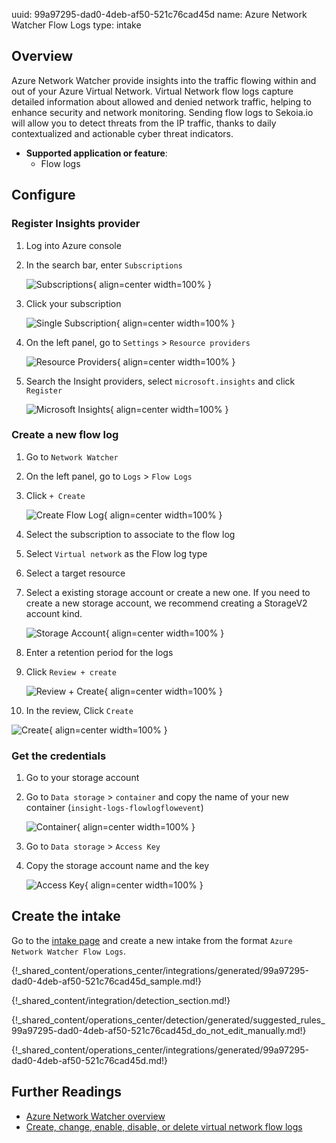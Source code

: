 uuid: 99a97295-dad0-4deb-af50-521c76cad45d
name: Azure Network Watcher Flow Logs
type: intake

## Overview
Azure Network Watcher provide insights into the traffic flowing within and out of your Azure Virtual Network. Virtual Network flow logs capture detailed information about allowed and denied network traffic, helping to enhance security and network monitoring. Sending flow logs to Sekoia.io will allow you to detect threats from the IP traffic, thanks to daily contextualized and actionable cyber threat indicators.

- **Supported application or feature**:
    - Flow logs

## Configure

### Register Insights provider

1. Log into Azure console
2. In the search bar, enter `Subscriptions`

   ![Subscriptions](/assets/instructions/azure_network_watcher_flow_logs/subscriptions.png){ align=center width=100% }

3. Click your subscription

   ![Single Subscription](/assets/instructions/azure_network_watcher_flow_logs/single_subscription.png){ align=center width=100% }

4. On the left panel, go to `Settings` > `Resource providers`

   ![Resource Providers](/assets/instructions/azure_network_watcher_flow_logs/resource_providers.png){ align=center width=100% }

5. Search the Insight providers, select `microsoft.insights` and click `Register`

   ![Microsoft Insights](/assets/instructions/azure_network_watcher_flow_logs/microsoft_insights.png){ align=center width=100% }

### Create a new flow log

1. Go to `Network Watcher`
2. On the left panel, go to `Logs` > `Flow Logs`
3. Click `+ Create`

   ![Create Flow Log](/assets/instructions/azure_network_watcher_flow_logs/create_flow_log.png){ align=center width=100% }

4. Select the subscription to associate to the flow log
5. Select `Virtual network` as the Flow log type
6. Select a target resource
7. Select a existing storage account or create a new one. If you need to create a new storage account, we recommend creating a StorageV2 account kind.

   ![Storage Account](/assets/instructions/azure_network_watcher_flow_logs/storage_account.png){ align=center width=100% }

8. Enter a retention period for the logs
9. Click `Review + create`

   ![Review + Create](/assets/instructions/azure_network_watcher_flow_logs/review_create.png){ align=center width=100% }

10. In the review, Click `Create`
    
   ![Create](/assets/instructions/azure_network_watcher_flow_logs/review_create_1.png){ align=center width=100% }

### Get the credentials

1. Go to your storage account
2. Go to `Data storage` > `container` and copy the name of your new container (`insight-logs-flowlogflowevent`)

   ![Container](/assets/instructions/azure_network_watcher_flow_logs/container.png){ align=center width=100% }

3. Go to `Data storage` > `Access Key`
4. Copy the storage account name and the key

   ![Access Key](/assets/instructions/azure_network_watcher_flow_logs/access_key.png){ align=center width=100% }

## Create the intake

Go to the [intake page](https://app.sekoia.io/operations/intakes) and create a new intake from the format `Azure Network Watcher Flow Logs`.

{!_shared_content/operations_center/integrations/generated/99a97295-dad0-4deb-af50-521c76cad45d_sample.md!}

{!_shared_content/integration/detection_section.md!}

{!_shared_content/operations_center/detection/generated/suggested_rules_99a97295-dad0-4deb-af50-521c76cad45d_do_not_edit_manually.md!}

{!_shared_content/operations_center/integrations/generated/99a97295-dad0-4deb-af50-521c76cad45d.md!}

## Further Readings
- [Azure Network Watcher overview](https://docs.microsoft.com/en-us/azure/network-watcher/network-watcher-monitoring-overview)
- [Create, change, enable, disable, or delete virtual network flow logs](https://learn.microsoft.com/en-us/azure/network-watcher/vnet-flow-logs-manage?tabs=portal)
